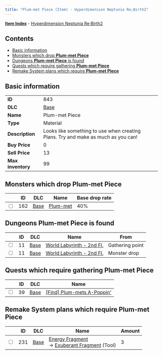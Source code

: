 ```yaml
---
title: "Plum-met Piece (Item) - Hyperdimension Neptunia Re;Birth2"
---
```


[**Item Index**](/neptunia/rb2/item/index.html) - [Hyperdimension Neptunia Re;Birth2](/neptunia/rb2)

## Contents

- [Basic information](#basic-information)
- [Monsters which drop **Plum-met Piece**](#monsters-which-drop-plum-met-piece)
- [Dungeons **Plum-met Piece** is found](#dungeons-plum-met-piece-is-found)
- [Quests which require gathering **Plum-met Piece**](#quests-which-require-gathering-plum-met-piece)
- [Remake System plans which require **Plum-met Piece**](#remake-system-plans-which-require-plum-met-piece)

## Basic information

|   |   |
| -- | -- |
| **ID** | 843 |
| **DLC** | [Base](/neptunia/rb2/dlc/0-base.html) |
| **Name** | Plum-met Piece |
| **Type** | Material |
| **Description** | Looks like something to use when creating Plans. Try and make as much as you can! |
| **Buy Price** | 0 |
| **Sell Price** | 13 |
| **Max inventory** | 99 |

## Monsters which drop **Plum-met Piece**

|    | ID | DLC | Name | Base drop rate |
| -- | -- | --- | ---- | -------------- |
| <input type="checkbox" id="rb2-monster-0-162" class="trackbox" /> | 162 | [Base](/neptunia/rb2/dlc/0-base.html) | [Plum-met](/neptunia/rb2/monster/0-162-plum-met.html) | 40% |

## Dungeons **Plum-met Piece** is found

|    | ID | DLC | Name | From |
| -- | -- | --- | ---- | ---- |
| <input type="checkbox" id="rb2-dungeon-0-11" class="trackbox" /> | 11 | [Base](/neptunia/rb2/dlc/0-base.html) | [World Labyrinth - 2nd Fl.](/neptunia/rb2/dungeon/0-11-world-labyrinth-2nd-fl.html) | Gathering point |
| <input type="checkbox" id="rb2-dungeon-0-11" class="trackbox" /> | 11 | [Base](/neptunia/rb2/dlc/0-base.html) | [World Labyrinth - 2nd Fl.](/neptunia/rb2/dungeon/0-11-world-labyrinth-2nd-fl.html) | Monster drop |

## Quests which require gathering **Plum-met Piece**

|    | ID | DLC | Name |
| -- | -- | --- | ---- |
| <input type="checkbox" id="rb2-quest-0-39" class="trackbox" /> | 39 | [Base](/neptunia/rb2/dlc/0-base.html) | [[Find] Plum-mets A-Poppin'](/neptunia/rb2/quest/0-39-find-plum-mets-a-poppin.html) |

## Remake System plans which require **Plum-met Piece**

|    | ID | DLC | Name | Amount |
| -- | -- | --- | ---- | ------ |
| <input type="checkbox" id="rb2-remake-0-231" class="trackbox" /> | 231 | [Base](/neptunia/rb2/dlc/0-base.html) | [Energy Fragment](/neptunia/rb2/remake/0-231-energy-fragment.html)<br />→ [Exuberant Fragment](/neptunia/rb2/item/0-36-exuberant-fragment.html) (Tool) | 3 |